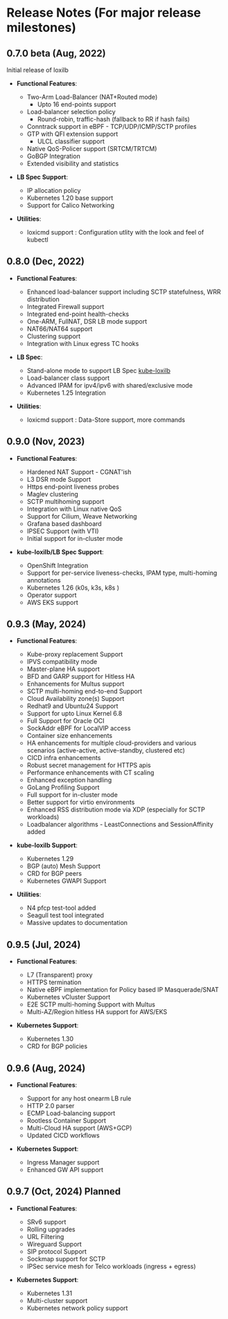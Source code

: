 # Release Notes  (For major release milestones)   

## 0.7.0 beta (Aug, 2022)

Initial release of loxilb     

- **Functional Features**:    
    - Two-Arm Load-Balancer (NAT+Routed mode)     
        - Upto 16 end-points support    
    - Load-balancer selection policy    
        -  Round-robin, traffic-hash (fallback to RR if hash fails)    
    - Conntrack support in eBPF - TCP/UDP/ICMP/SCTP profiles    
    - GTP with QFI extension support    
        - ULCL classifier support    
    - Native QoS-Policer support (SRTCM/TRTCM)    
    - GoBGP Integration          
    - Extended visibility and statistics     

- **LB Spec Support**:     
    - IP allocation policy    
    - Kubernetes 1.20 base support
    - Support for Calico Networking    
 
- **Utilities**:     
    - loxicmd support : Configuration utlity with the look and feel of kubectl    

## 0.8.0 (Dec, 2022)      

- **Functional Features**:    
    - Enhanced load-balancer support including SCTP statefulness, WRR distribution    
    - Integrated Firewall support    
    - Integrated end-point health-checks    
    - One-ARM, FullNAT, DSR LB mode support    
    - NAT66/NAT64 support    
    - Clustering support      
    - Integration with Linux egress TC hooks    
  
- **LB Spec**:    
    - Stand-alone mode to support LB Spec [kube-loxilb](https://github.com/loxilb-io/kube-loxilb)    
    - Load-balancer class support    
    - Advanced IPAM for ipv4/ipv6 with shared/exclusive mode    
    - Kubernetes 1.25 Integration     

- **Utilities**:  
    - loxicmd support : Data-Store support, more commands

## 0.9.0 (Nov, 2023)     

- **Functional Features**:  
    - Hardened NAT Support - CGNAT'ish   
    - L3 DSR mode Support   
    - Https end-point liveness probes   
    - Maglev clustering   
    - SCTP multihoming support   
    - Integration with Linux native QoS   
    - Support for Cilium, Weave Networking   
    - Grafana based dashboard   
    - IPSEC Support (with VTI)
    - Initial support for in-cluster mode    

- **kube-loxilb/LB Spec Support**: 
    - OpenShift Integration    
    - Support for per-service liveness-checks, IPAM type, multi-homing annotations   
    - Kubernetes 1.26 (k0s, k3s, k8s )   
    - Operator support   
    - AWS EKS support
 
## 0.9.3 (May, 2024)   

- **Functional Features**:
    - Kube-proxy replacement Support    
    - IPVS compatibility mode    
    - Master-plane HA support   
    - BFD and GARP support for Hitless HA    
    - Enhancements for Multus support    
    - SCTP multi-homing end-to-end Support    
    - Cloud Availability zone(s) Support    
    - Redhat9 and Ubuntu24 Support   
    - Support for upto Linux Kernel 6.8    
    - Full Support for Oracle OCI      
    - SockAddr eBPF for LocalVIP access   
    - Container size enhancements   
    - HA enhancements for multiple cloud-providers and various scenarios (active-active, active-standby, clustered etc)     
    - CICD infra enhancements   
    - Robust secret management for HTTPS apis   
    - Performance enhancements with CT scaling   
    - Enhanced exception handling
    - GoLang Profiling Support
    - Full support for in-cluster mode
    - Better support for virtio environments    
    - Enhanced RSS distribution mode via XDP (especially for SCTP workloads)   
    - Loadbalancer algorithms - LeastConnections and SessionAffinity added    

- **kube-loxilb Support**: 
    - Kubernetes 1.29   
    - BGP (auto) Mesh Support    
    - CRD for BGP peers    
    - Kubernetes GWAPI Support   
 
- **Utilities**:  
    - N4 pfcp test-tool added   
    - Seagull test tool integrated   
    - Massive updates to documentation    
      
## 0.9.5 (Jul, 2024)   

- **Functional Features**:
    - L7 (Transparent) proxy
    - HTTPS termination  
    - Native eBPF implementation for Policy based IP Masquerade/SNAT  
    - Kubernetes vCluster Support   
    - E2E SCTP multi-homing Support with Multus   
    - Multi-AZ/Region hitless HA support for AWS/EKS   

- **Kubernetes Support**: 
    - Kubernetes 1.30   
    - CRD for BGP policies    
 
## 0.9.6 (Aug, 2024)   

- **Functional Features**:
    - Support for any host onearm LB rule    
    - HTTP 2.0 parser   
    - ECMP Load-balancing support   
    - Rootless Container Support   
    - Multi-Cloud HA support (AWS+GCP)   
    - Updated CICD workflows     
 
- **Kubernetes Support**: 
    - Ingress Manager support   
    - Enhanced GW API support   

## 0.9.7 (Oct, 2024)   Planned
- **Functional Features**:
    - SRv6 support    
    - Rolling upgrades     
    - URL Filtering       
    - Wireguard Support    
    - SIP protocol Support   
    - Sockmap support for SCTP   
    - IPSec service mesh for Telco workloads  (ingress + egress)     

- **Kubernetes Support**: 
    - Kubernetes 1.31   
    - Multi-cluster support   
    - Kubernetes network policy support    
